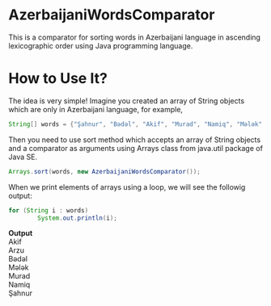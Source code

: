 # AzerbaijaniWordsComparator
This is a comparator for sorting words in Azerbaijani language in ascending lexicographic order using Java programming language.
# How to Use It?
The idea is very simple! Imagine you created an array of String objects which are only in Azerbaijani language, for example,

```java 
String[] words = {"Şahnur", "Bədəl", "Akif", "Murad", "Namiq", "Mələk", "Arzu"};
```
Then you need to use sort method which accepts an array of String objects and a comparator as arguments using Arrays class from java.util package of Java SE.

```java 
Arrays.sort(words, new AzerbaijaniWordsComparator());
```

When we print elements of arrays using a loop, we will see the followig output:

```java
for (String i : words) 
        System.out.println(i);
```

**Output**<br />Akif<br />Arzu<br />Bədəl<br />Mələk<br />Murad<br />Namiq<br />Şahnur<br />

        
